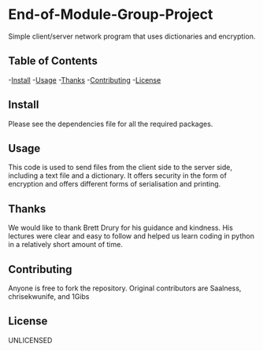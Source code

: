 # End-of-Module-Group-Project
Simple client/server network program that uses dictionaries and encryption.

## Table of Contents

-[Install](#install)
-[Usage](#usage)
-[Thanks](#thanks)
-[Contributing](#contributing)
-[License](#license)

## Install

Please see the dependencies file for all the required packages.

## Usage

This code is used to send files from the client side to the server side, including a text file and a dictionary. It offers security in the form of encryption and offers different forms of serialisation and printing.

## Thanks

We would like to thank Brett Drury for his guidance and kindness. His lectures were clear and easy to follow and helped us learn coding in python in a relatively short amount of time.

## Contributing

Anyone is free to fork the repository. Original contributors are Saalness, chrisekwunife, and 1Gibs

## License

UNLICENSED
